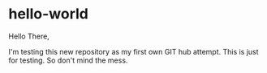 # hello-world

Hello There,

I'm testing this new repository as my first own GIT hub attempt. 
This is just for testing. So don't mind the mess.
